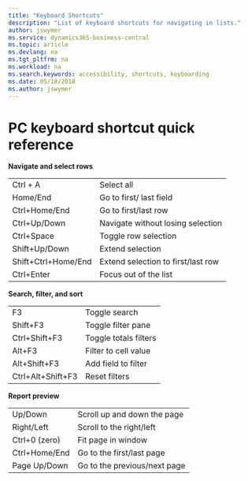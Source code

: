 ```yaml
---
title: "Keyboard Shortcuts"
description: "List of keyboard shortcuts for navigating in lists."
author: jswymer
ms.service: dynamics365-business-central
ms.topic: article
ms.devlang: na
ms.tgt_pltfrm: na
ms.workload: na
ms.search.keywords: accessibility, shortcuts, keyboarding
ms.date: 05/18/2018
ms.author: jswymer
---
```


# PC keyboard shortcut quick reference

**Navigate and select rows**

|||
|--|--|
|Ctrl + A|Select all|
|Home/End|Go to first/ last field|
|Ctrl+Home/End|Go to first/last row|
|Ctrl+Up/Down|Navigate without losing selection|
|Ctrl+Space|Toggle row selection|
|Shift+Up/Down|Extend selection|
|Shift+Ctrl+Home/End|Extend selection to first/last row|
|Ctrl+Enter|Focus out of the list|

**Search, filter, and sort**

|||
|--|--|
|F3|Toggle search|
|Shift+F3|Toggle filter pane|
|Ctrl+Shift+F3|Toggle totals filters|
|Alt+F3|Filter to cell value|
|Alt+Shift+F3|Add field to filter|
|Ctrl+Alt+Shift+F3|Reset filters|

**Report preview**

|||
|-----------------|-------|
|Up/Down|Scroll up and down the page|  
|Right/Left|Scroll to the right/left |
|Ctrl+0 (zero)|Fit page in window |
|Ctrl+Home/End|Go to the first/last page|
|Page Up/Down|Go to the previous/next page|
